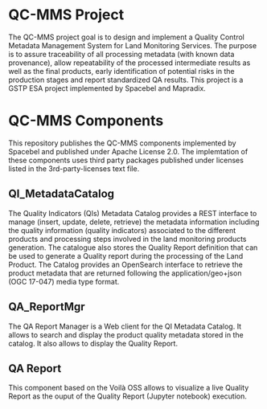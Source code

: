 # QC-MMS Project

The QC-MMS project goal is to design and implement a Quality Control Metadata Management System for Land Monitoring Services.
The purpose is  to assure traceability of all processing metadata (with known data provenance), allow repeatability of the processed intermediate results as well as the final products, 
early identification of potential risks in the production stages and report standardized QA results.
This project is a GSTP ESA project implemented by Spacebel and Mapradix. 

# QC-MMS Components
This repository publishes the QC-MMS components implemented by Spacebel and published under Apache License 2.0. The implemtation of these components uses third party packages published under licenses listed in the 3rd-party-licenses text file.

## QI_MetadataCatalog
The Quality Indicators (QIs)  Metadata Catalog provides a REST interface to manage (insert, update, delete, retrieve) the metadata information including the quality information (quality indicators) 
associated to the different products and processing steps involved in the land monitoring products generation. The catalogue also stores the Quality Report definition that can be used to generate a Quality report
during the processing of the Land Product.
The Catalog provides an OpenSearch interface to retrieve the product metadata that are returned following the application/geo+json (OGC 17-047) media type format.

## QA_ReportMgr

The QA Report Manager is a Web client for the QI Metadata Catalog. It allows to search and display the product quality metadata stored in the catalog. 
It also allows to display the Quality Report.

## QA Report
This component based on the Voilà OSS allows to visualize a live Quality Report as the ouput of the Quality Report (Jupyter notebook) execution.




